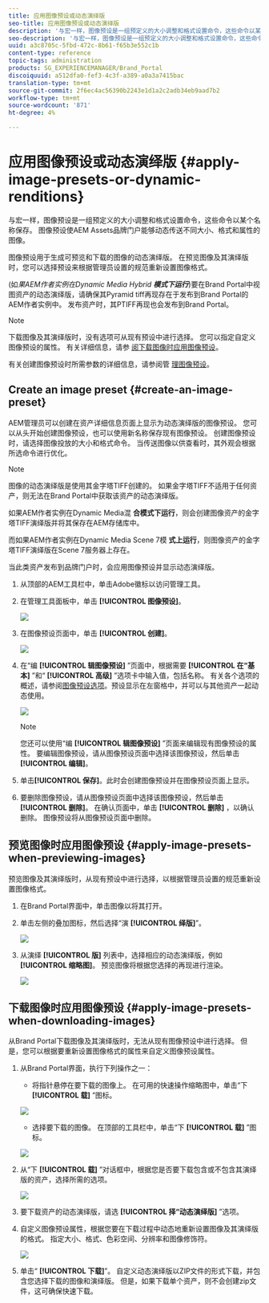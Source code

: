 ```yaml
---
title: 应用图像预设或动态演绎版
seo-title: 应用图像预设或动态演绎版
description: '与宏一样，图像预设是一组预定义的大小调整和格式设置命令，这些命令以某个名称保存。 图像预设使AEM Assets品牌门户能够动态传送不同大小、格式和属性的图像。 '
seo-description: '与宏一样，图像预设是一组预定义的大小调整和格式设置命令，这些命令以某个名称保存。 图像预设使AEM Assets品牌门户能够动态传送不同大小、格式和属性的图像。 '
uuid: a3c8705c-5fbd-472c-8b61-f65b3e552c1b
content-type: reference
topic-tags: administration
products: SG_EXPERIENCEMANAGER/Brand_Portal
discoiquuid: a512dfa0-fef3-4c3f-a389-a0a3a7415bac
translation-type: tm+mt
source-git-commit: 2f6ec4ac56390b2243e1d1a2c2adb34eb9aad7b2
workflow-type: tm+mt
source-wordcount: '871'
ht-degree: 4%

---
```



# 应用图像预设或动态演绎版 {#apply-image-presets-or-dynamic-renditions}

与宏一样，图像预设是一组预定义的大小调整和格式设置命令，这些命令以某个名称保存。 图像预设使AEM Assets品牌门户能够动态传送不同大小、格式和属性的图像。

图像预设用于生成可预览和下载的图像的动态演绎版。 在预览图像及其演绎版时，您可以选择预设来根据管理员设置的规范重新设置图像格式。

(如&#x200B;*果AEM作者实例在Dynamic Media Hybrid **模式下运行***)要在Brand Portal中视图资产的动态演绎版，请确保其Pyramid tiff再现存在于发布到Brand Portal的AEM作者实例中。 发布资产时，其PTIFF再现也会发布到Brand Portal。

>[!NOTE]
>
>下载图像及其演绎版时，没有选项可从现有预设中进行选择。 您可以指定自定义图像预设的属性。 有关详细信息，请参 [阅下载图像时应用图像预设](../using/brand-portal-image-presets.md#main-pars-text-1403412644)。


有关创建图像预设时所需参数的详细信息，请参阅管 [理图像预设](https://docs.adobe.com/docs/en/AEM/6-0/administer/integration/dynamic-media/image-presets.html)。

## Create an image preset {#create-an-image-preset}

AEM管理员可以创建在资产详细信息页面上显示为动态演绎版的图像预设。 您可以从头开始创建图像预设，也可以使用新名称保存现有图像预设。 创建图像预设时，请选择图像投放的大小和格式命令。 当传送图像以供查看时，其外观会根据所选命令进行优化。

>[!NOTE]
>
>图像的动态演绎版是使用其金字塔TIFF创建的。 如果金字塔TIFF不适用于任何资产，则无法在Brand Portal中获取该资产的动态演绎版。
>
>如果AEM作者实例在Dynamic Media混 **合模式下运行**，则会创建图像资产的金字塔TIFF演绎版并将其保存在AEM存储库中。
>
>而如果AEM作者实例在Dynamic Media Scene 7模 **式上运行**，则图像资产的金字塔TIFF演绎版在Scene 7服务器上存在。
>
>当此类资产发布到品牌门户时，会应用图像预设并显示动态演绎版。


1. 从顶部的AEM工具栏中，单击Adobe徽标以访问管理工具。

1. 在管理工具面板中，单击 **[!UICONTROL 图像预设]**。

   ![](assets/admin-tools-panel-4.png)

1. 在图像预设页面中，单击 **[!UICONTROL 创建]**。

   ![](assets/image_preset_homepage.png)

1. 在“编 **[!UICONTROL 辑图像预设]** ”页面中，根据需要 **[!UICONTROL 在“基本]** ”和“ **[!UICONTROL 高级]** ”选项卡中输入值，包括名称。 有关各个选项的概述，请参阅[图像预设选项](https://docs.adobe.com/docs/en/AEM/6-0/administer/integration/dynamic-media/image-presets.html#Image%20preset%20options)。预设显示在左窗格中，并可以与其他资产一起动态使用。

   ![](assets/image_preset_create.png)

   >[!NOTE]
   >
   >您还可以使用“编 **[!UICONTROL 辑图像预设]** ”页面来编辑现有图像预设的属性。 要编辑图像预设，请从图像预设页面中选择该图像预设，然后单击 **[!UICONTROL 编辑]**。

1. 单击&#x200B;**[!UICONTROL 保存]**。此时会创建图像预设并在图像预设页面上显示。
1. 要删除图像预设，请从图像预设页面中选择该图像预设，然后单击 **[!UICONTROL 删除]**。 在确认页面中，单击 **[!UICONTROL 删除]** ，以确认删除。 图像预设将从图像预设页面中删除。

## 预览图像时应用图像预设  {#apply-image-presets-when-previewing-images}

预览图像及其演绎版时，从现有预设中进行选择，以根据管理员设置的规范重新设置图像格式。

1. 在Brand Portal界面中，单击图像以将其打开。
1. 单击左侧的叠加图标，然后选择“演 **[!UICONTROL 绎版]**”。

   ![](assets/image-preset-previewrenditions.png)

1. 从演绎 **[!UICONTROL 版]** 列表中，选择相应的动态演绎版，例如 **[!UICONTROL 缩略图]**。 预览图像将根据您选择的再现进行渲染。

   ![](assets/image-preset-previewrenditionthumbnail.png)

## 下载图像时应用图像预设 {#apply-image-presets-when-downloading-images}

从Brand Portal下载图像及其演绎版时，无法从现有图像预设中进行选择。 但是，您可以根据要重新设置图像格式的属性来自定义图像预设属性。

1. 从Brand Portal界面，执行下列操作之一：

   * 将指针悬停在要下载的图像上。 在可用的快速操作缩略图中，单击“下 **[!UICONTROL 载]** ”图标。

   ![](assets/downloadsingleasset.png)

   * 选择要下载的图像。 在顶部的工具栏中，单击“下 **[!UICONTROL 载]** ”图标。

   ![](assets/downloadassets.png)

1. 从“下 **[!UICONTROL 载]** ”对话框中，根据您是否要下载包含或不包含其演绎版的资产，选择所需的选项。

   ![](assets/donload-assets-dialog.png)

1. 要下载资产的动态演绎版，请选 **[!UICONTROL 择“动态演绎版]** ”选项。
1. 自定义图像预设属性，根据您要在下载过程中动态地重新设置图像及其演绎版的格式。 指定大小、格式、色彩空间、分辨率和图像修饰符。

   ![](assets/dynamicrenditions.png)

1. 单击“ **[!UICONTROL 下载]**”。 自定义动态演绎版以ZIP文件的形式下载，并包含您选择下载的图像和演绎版。 但是，如果下载单个资产，则不会创建zip文件，这可确保快速下载。
